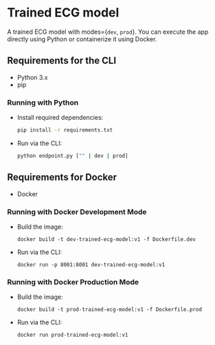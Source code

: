 # Trained ECG model

A trained ECG model with modes={`dev`, `prod`}. You can execute the app directly using Python or containerize it using Docker.

## Requirements for the CLI

- Python 3.x
- pip

### Running with Python

- Install required dependencies:
  ```bash
  pip install -r requirements.txt
  ```
- Run via the CLI:
  ```bash
  python endpoint.py ["" | dev | prod]
  ```

## Requirements for Docker

- Docker

### Running with Docker Development Mode

- Build the image:
  ```docker
  docker build -t dev-trained-ecg-model:v1 -f Dockerfile.dev
  ```
- Run via the CLI:
  ```docker
  docker run -p 8001:8001 dev-trained-ecg-model:v1
  ```

### Running with Docker Production Mode

- Build the image:
  ```docker
  docker build -t prod-trained-ecg-model:v1 -f Dockerfile.prod
  ```
- Run via the CLI:
  ```docker
  docker run prod-trained-ecg-model:v1
  ```
